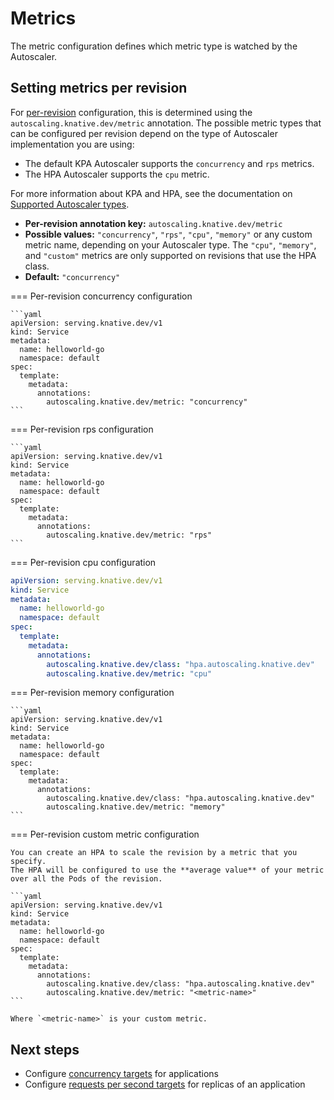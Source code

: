 # Metrics

The metric configuration defines which metric type is watched by the Autoscaler.

## Setting metrics per revision

For [per-revision](autoscaler-types.md#global-versus-per-revision-settings) configuration, this is determined using the `autoscaling.knative.dev/metric` annotation.
The possible metric types that can be configured per revision depend on the type of Autoscaler implementation you are using:

* The default KPA Autoscaler supports the `concurrency` and `rps` metrics.
* The HPA Autoscaler supports the `cpu` metric.

<!-- TODO: Add details about different metrics types, how concurrency and rps differ. Explain cpu. -->

For more information about KPA and HPA, see the documentation on [Supported Autoscaler types](autoscaler-types.md).

* **Per-revision annotation key:** `autoscaling.knative.dev/metric`
* **Possible values:** `"concurrency"`, `"rps"`, `"cpu"`, `"memory"` or any custom metric name, depending on your Autoscaler type. The `"cpu"`, `"memory"`, and `"custom"` metrics are only supported on revisions that use the HPA class.
* **Default:** `"concurrency"`


=== Per-revision concurrency configuration

    ```yaml
    apiVersion: serving.knative.dev/v1
    kind: Service
    metadata:
      name: helloworld-go
      namespace: default
    spec:
      template:
        metadata:
          annotations:
            autoscaling.knative.dev/metric: "concurrency"
    ```

=== Per-revision rps configuration

    ```yaml
    apiVersion: serving.knative.dev/v1
    kind: Service
    metadata:
      name: helloworld-go
      namespace: default
    spec:
      template:
        metadata:
          annotations:
            autoscaling.knative.dev/metric: "rps"
    ```

=== Per-revision cpu configuration

```yaml
apiVersion: serving.knative.dev/v1
kind: Service
metadata:
  name: helloworld-go
  namespace: default
spec:
  template:
    metadata:
      annotations:
        autoscaling.knative.dev/class: "hpa.autoscaling.knative.dev"
        autoscaling.knative.dev/metric: "cpu"
```

=== Per-revision memory configuration

    ```yaml
    apiVersion: serving.knative.dev/v1
    kind: Service
    metadata:
      name: helloworld-go
      namespace: default
    spec:
      template:
        metadata:
          annotations:
            autoscaling.knative.dev/class: "hpa.autoscaling.knative.dev"
            autoscaling.knative.dev/metric: "memory"
    ```

=== Per-revision custom metric configuration

    You can create an HPA to scale the revision by a metric that you specify.
    The HPA will be configured to use the **average value** of your metric over all the Pods of the revision.

    ```yaml
    apiVersion: serving.knative.dev/v1
    kind: Service
    metadata:
      name: helloworld-go
      namespace: default
    spec:
      template:
        metadata:
          annotations:
            autoscaling.knative.dev/class: "hpa.autoscaling.knative.dev"
            autoscaling.knative.dev/metric: "<metric-name>"
    ```

    Where `<metric-name>` is your custom metric.



## Next steps

* Configure [concurrency targets](concurrency.md) for applications
* Configure [requests per second targets](rps-target.md) for replicas of an application
